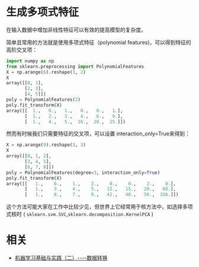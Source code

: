 


# 生成多项式特征

在输入数据中增加非线性特征可以有效的提高模型的复杂度。

简单且常用的方法就是使用多项式特征（polynomial features)，可以得到特征的高阶交叉项：


```py
import numpy as np
from sklearn.preprocessing import PolynomialFeatures
X = np.arange(6).reshape(3, 2)
X
array([[0, 1],
       [2, 3],
       [4, 5]])
poly = PolynomialFeatures(2)
poly.fit_transform(X)
array([[  1.,   0.,   1.,   0.,   0.,   1.],
       [  1.,   2.,   3.,   4.,   6.,   9.],
       [  1.,   4.,   5.,  16.,  20.,  25.]])
```

然而有时候我们只需要特征的交叉项，可以设置 interaction_only=True来得到：


```py
X = np.arange(9).reshape(3, 3)
X
array([[0, 1, 2],
       [3, 4, 5],
       [6, 7, 8]])
poly = PolynomialFeatures(degree=3, interaction_only=True)
poly.fit_transform(X)
array([[   1.,    0.,    1.,    2.,    0.,    0.,    2.,    0.],
       [   1.,    3.,    4.,    5.,   12.,   15.,   20.,   60.],
       [   1.,    6.,    7.,    8.,   42.,   48.,   56.,  336.]])
```

这个方法可能大家在工作中比较少见，但世界上它经常用于核方法中，如选择多项式核时 ( `sklearn.svm.SVC`,`sklearn.decomposition.KernelPCA` )



# 相关

- [机器学习基础与实践（二）----数据转换](https://www.cnblogs.com/charlotte77/p/5622325.html)
